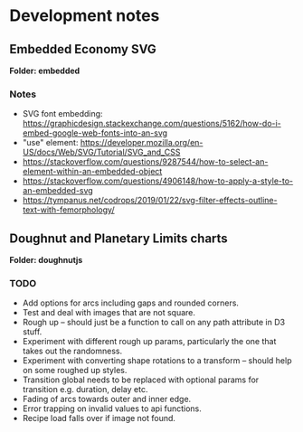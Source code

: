 # Development notes
## Embedded Economy SVG
**Folder: embedded**

### Notes
- SVG font embedding: https://graphicdesign.stackexchange.com/questions/5162/how-do-i-embed-google-web-fonts-into-an-svg
- "use" element: https://developer.mozilla.org/en-US/docs/Web/SVG/Tutorial/SVG_and_CSS
- https://stackoverflow.com/questions/9287544/how-to-select-an-element-within-an-embedded-object
- https://stackoverflow.com/questions/4906148/how-to-apply-a-style-to-an-embedded-svg
- https://tympanus.net/codrops/2019/01/22/svg-filter-effects-outline-text-with-femorphology/

## Doughnut and Planetary Limits charts
**Folder: doughnutjs**

### TODO
- Add options for arcs including gaps and rounded corners.
- Test and deal with images that are not square.
- Rough up – should just be a function to call on any path attribute in D3 stuff.
- Experiment with different rough up params, particularly the one that takes out the randomness.
- Experiment with converting shape rotations to a transform – should help on some roughed up styles.
- Transition global needs to be replaced with optional params for transition e.g. duration, delay etc.
- Fading of arcs towards outer and inner edge.
- Error trapping on invalid values to api functions.
- Recipe load falls over if image not found.
